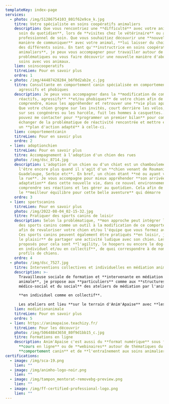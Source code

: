 ```yaml
---
templateKey: index-page
services:
  - photo: /img/51286754103_801f62e9ce_k.jpg
    titre: Votre spécialiste en soins coopératifs animaliers
    description: Que vous rencontriez une **difficulté** avec votre animal dans **un
      soin du quotidien**, lors de **visites chez le vétérinaire** ou autre
      professionnel de soin. Que vous souhaitiez découvrir une **nouvelle
      manière de communiquer** avec votre animal, **lui laisser du choix** lors
      des différents soins. En tant qu'**instructrice en soins coopératifs
      animaliers**, je peux vous accompagner pour travailler autour de vos
      problématiques ou vous faire découvrir une nouvelle manière d'aborder les
      soins avec vos animaux.
    lien: soinscooperatifs
    titreLien: Pour en savoir plus
    ordre: 1
  - photo: /img/44487428284_b6f0d2ab2e_c.jpg
    titre: Consultante en comportement canin spécialisée en comportements réactifs,
      agressifs et phobiques
    description: Je peux vous accompagner dans la **modification de comportements
      réactifs, agressifs** **et/ou phobiques** de votre chien afin de mieux les
      comprendre, mieux les appréhender et retrouver une **vie plus apaisée**.
      Que votre chien grogne sur les invités, court derrière les vélos, aboie
      sur ses congénères ou les harcèle, fuit les hommes à casquettes... Vous
      pouvez me contacter pour **programmer un premier bilan** pour commencer à
      échanger de la problématique de réactivité rencontrée et mettre en place
      un **plan d'action adapté** à celle-ci.
    lien: comportementcanin
    titreLien: Pour en savoir plus
    ordre: 2
  - lien: adoptionchien
    titreLien: Pour en savoir plus
    titre: Accompagnement à l'adoption d'un chien des rues
    photo: /img/dsc_8714.jpg
    description: L'adoption d'un chien ou d'un chiot est un chamboulement, cela peut
      l'être encore plus quand il s'agit d'un **chien venant de Roumanie,
      Guadeloupe, Serbie etc**. En bref, un chien étant **né ou ayant vécu dans
      la rue**. Je vous accompagne pour mieux appréhender **son arrivée et son
      adaptation** dans cette nouvelle vie, dans ce nouvel environnement, mieux
      comprendre ses réactions et les gérer au quotidien. Cela afin de trouver
      le **meilleur équilibre pour cette belle aventure** qui démarre !
    ordre: 3
  - lien: sportscanins
    titreLien: Pour en savoir plus
    photo: /img/2022-08-04_02-15-32.jpg
    titre: Pratiquer des sports canins de loisir
    description: Selon la problématique, **mon approche peut intégrer l'utilisation
      des sports canins comme un outil à la modification de ce comportement**,
      afin de revaloriser votre chien et/ou l'équipe que vous formez avec lui.
      Ces sports canins peuvent également être pratiqués **en loisir, juste pour
      le plaisir** de partager une activité ludique avec son chien. Les sports
      proposés pour cela sont **l'agility, le hoopers ou encore le dog-dancing,
      en individuel et/ou en collectif**, de quoi correspondre à de nombreux
      profils de chiens.
    ordre: 4
  - photo: /img/dsc_7527.jpg
    titre: Interventions collectives et individuelles en médiation animale
    description: >-
      Travailleuse sociale de formation et **intervenante en médiation
      animale**, je propose aux **particuliers** comme aux **structures du
      médico-social et du social** des ateliers de médiation par l'animal 

      **en individuel comme en collectif**. 

      Les ateliers ont lieu **sur le terrain d'Anim'Apaise** avec **les chiens et/ou les poneys** en fonction du public et des objectifs ciblés.
    lien: mediationanimale
    titreLien: Pour en savoir plus
    ordre: 5
  - lien: https://animapaise.teachizy.fr/
    titreLien: Pour les découvrir
    photo: /img/50648843658_80f9d1bb15_c.jpg
    titre: Formations en ligne
    description: A﻿nim'Apaise c'est aussi du **format numérique** sous forme de
      **cours en ligne** ou de **webinaires** autour de thématiques du
      **comportement canin** et de **l'entraînement aux soins animaliers**.
certifications:
  - image: /img/sca-19.png
    lien: ""
  - image: /img/animho-logo-noir.png
    lien: ""
  - image: /img/tampon_mentorat-removebg-preview.png
    lien: ""
  - image: /img/ff-certified-professional-logo.png
    lien: ""
---
```

